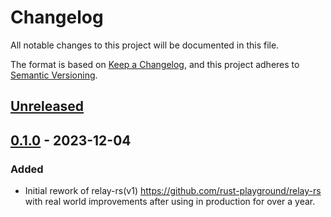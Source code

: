 # Changelog
All notable changes to this project will be documented in this file.

The format is based on [Keep a Changelog](https://keepachangelog.com/en/1.0.0/),
and this project adheres to [Semantic Versioning](https://semver.org/spec/v2.0.0.html).

## [Unreleased]

## [0.1.0] - 2023-12-04
### Added
- Initial rework of relay-rs(v1) https://github.com/rust-playground/relay-rs with real world improvements after using in production for over a year.

[Unreleased]: https://github.com/relay-io/relay/compare/v0.1.0...HEAD
[0.1.0]: https://github.com/relay-io/relay/compare/70cfed7...v0.1.0
